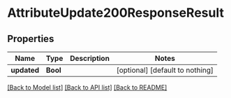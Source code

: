 # AttributeUpdate200ResponseResult


## Properties
Name | Type | Description | Notes
------------ | ------------- | ------------- | -------------
**updated** | **Bool** |  | [optional] [default to nothing]


[[Back to Model list]](../README.md#models) [[Back to API list]](../README.md#api-endpoints) [[Back to README]](../README.md)


